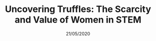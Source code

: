 ---
title: "Uncovering Truffles: The Scarcity and Value of Women in STEM"
publication: Book
time: 2015
date: 21/05/2020
image: uncovering-truffles
excerpt: "Women in Science, Technology, Engineering and Match (STEM) are much like truffles: the unique and precious result of many variables converging in a single person. Like truffles, a STEM woman’s value may not be superficially obvious. She can be destroyed by an environment that disregards her unique, subtle but perishable characteristics. But, in the hands of a masterful chef, the truffle is treated like the treasure it is, a star of the finest cuisine in the world."
url: https://www.amazon.com/dp/B010J38CZW
---